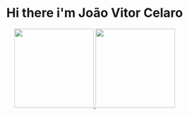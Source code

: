 # <div align="center">Hi there i'm João Vitor Celaro<div>

<div align="center">
  <a href="https://github.com/jvcelaro">
  <img height="180em" src="https://github-readme-stats.vercel.app/api?username=jvcelaro&show_icons=true&theme=dark&include_all_commits=true&count_private=true"/>
  <img height="180em" src="https://github-readme-stats.vercel.app/api/top-langs/?username=jvcelaro&layout=compact&langs_count=7&theme=dark"/>
    
